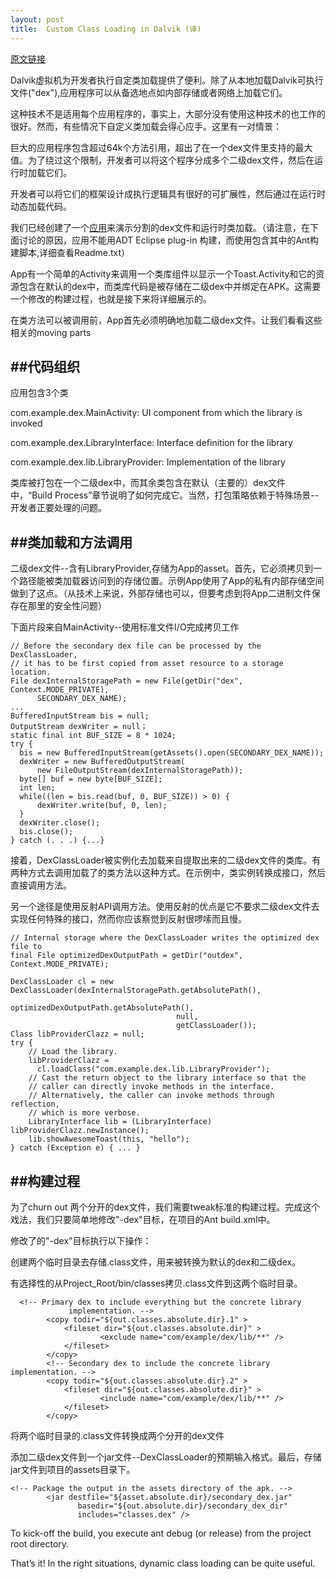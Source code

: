 ```yaml
---
layout: post
title:  Custom Class Loading in Dalvik (译)
---
```


[原文链接](http://android-developers.blogspot.com/2011/07/custom-class-loading-in-dalvik.html)

Dalvik虚拟机为开发者执行自定类加载提供了便利。除了从本地加载Dalvik可执行文件("dex"),应用程序可以从备选地点如内部存储或者网络上加载它们。

这种技术不是适用每个应用程序的，事实上，大部分没有使用这种技术的也工作的很好。然而，有些情况下自定义类加载会得心应手。这里有一对情景：

巨大的应用程序包含超过64k个方法引用，超出了在一个dex文件里支持的最大值。为了绕过这个限制，开发者可以将这个程序分成多个二级dex文件，然后在运行时加载它们。

开发者可以将它们的框架设计成执行逻辑具有很好的可扩展性，然后通过在运行时动态加载代码。

我们已经创建了一个[应用](https://code.google.com/p/android-custom-class-loading-sample/)来演示分割的dex文件和运行时类加载。（请注意，在下面讨论的原因，应用不能用ADT Eclipse plug-in 构建，而使用包含其中的Ant构建脚本,详细查看Readme.txt）

App有一个简单的Activity来调用一个类库组件以显示一个Toast.Activity和它的资源包含在默认的dex中，而类库代码是被存储在二级dex中并绑定在APK。这需要一个修改的构建过程，也就是接下来将详细展示的。

在类方法可以被调用前，App首先必须明确地加载二级dex文件。让我们看看这些相关的moving parts

##代码组织
---

应用包含3个类

com.example.dex.MainActivity: UI component from which the library is invoked

com.example.dex.LibraryInterface: Interface definition for the library

com.example.dex.lib.LibraryProvider: Implementation of the library

类库被打包在一个二级dex中，而其余类包含在默认（主要的）dex文件中，“Build Process”章节说明了如何完成它。当然，打包策略依赖于特殊场景--开发者正要处理的问题。

##类加载和方法调用
---

二级dex文件--含有LibraryProvider,存储为App的asset。首先，它必须拷贝到一个路径能被类加载器访问到的存储位置。示例App使用了App的私有内部存储空间做到了这点。（从技术上来说，外部存储也可以，但要考虑到将App二进制文件保存在那里的安全性问题）

下面片段来自MainActivity--使用标准文件I/O完成拷贝工作

	// Before the secondary dex file can be processed by the DexClassLoader,
  	// it has to be first copied from asset resource to a storage location.
  	File dexInternalStoragePath = new File(getDir("dex", Context.MODE_PRIVATE),
          SECONDARY_DEX_NAME);
  	...
  	BufferedInputStream bis = null;
  	OutputStream dexWriter = null；
  	static final int BUF_SIZE = 8 * 1024;
  	try {
      bis = new BufferedInputStream(getAssets().open(SECONDARY_DEX_NAME));
      dexWriter = new BufferedOutputStream(
          new FileOutputStream(dexInternalStoragePath));
      byte[] buf = new byte[BUF_SIZE];
      int len;
      while((len = bis.read(buf, 0, BUF_SIZE)) > 0) {
          dexWriter.write(buf, 0, len);
      }
      dexWriter.close();
      bis.close();
  	} catch (. . .) {...}
  
接着，DexClassLoader被实例化去加载来自提取出来的二级dex文件的类库。有两种方式去调用加载了的类方法以这种方式。在示例中，类实例转换成接口，然后直接调用方法。

另一个途径是使用反射API调用方法。使用反射的优点是它不要求二级dex文件去实现任何特殊的接口，然而你应该察觉到反射很啰嗦而且慢。


  	// Internal storage where the DexClassLoader writes the optimized dex file to
  	final File optimizedDexOutputPath = getDir("outdex", Context.MODE_PRIVATE);

  	DexClassLoader cl = new DexClassLoader(dexInternalStoragePath.getAbsolutePath(),
                                         optimizedDexOutputPath.getAbsolutePath(),
                                         null,
                                         getClassLoader());
  	Class libProviderClazz = null;
  	try {
      	// Load the library.
      	libProviderClazz =
          cl.loadClass("com.example.dex.lib.LibraryProvider");
      	// Cast the return object to the library interface so that the
      	// caller can directly invoke methods in the interface.
      	// Alternatively, the caller can invoke methods through reflection,
      	// which is more verbose. 
      	LibraryInterface lib = (LibraryInterface) libProviderClazz.newInstance();
      	lib.showAwesomeToast(this, "hello");
  	} catch (Exception e) { ... }
  
##构建过程
---

为了churn out 两个分开的dex文件，我们需要tweak标准的构建过程。完成这个戏法，我们只要简单地修改"-dex"目标，在项目的Ant build.xml中。

修改了的"-dex"目标执行以下操作：

创建两个临时目录去存储.class文件，用来被转换为默认的dex和二级dex。

有选择性的从Project_Root/bin/classes拷贝.class文件到这两个临时目录。

      <!-- Primary dex to include everything but the concrete library
                 implementation. -->
            <copy todir="${out.classes.absolute.dir}.1" >
                <fileset dir="${out.classes.absolute.dir}" >
                        <exclude name="com/example/dex/lib/**" />
                </fileset>
            </copy>
            <!-- Secondary dex to include the concrete library implementation. -->
            <copy todir="${out.classes.absolute.dir}.2" >
                <fileset dir="${out.classes.absolute.dir}" >
                        <include name="com/example/dex/lib/**" />
                </fileset>
            </copy>     

将两个临时目录的.class文件转换成两个分开的dex文件

添加二级dex文件到一个jar文件--DexClassLoader的预期输入格式。最后，存储jar文件到项目的assets目录下。


    <!-- Package the output in the assets directory of the apk. -->
            <jar destfile="${asset.absolute.dir}/secondary_dex.jar"
                   basedir="${out.absolute.dir}/secondary_dex_dir"
                   includes="classes.dex" />
                   
                   
To kick-off the build, you execute ant debug (or release) from the project root directory.

That’s it! In the right situations, dynamic class loading can be quite useful.
 

